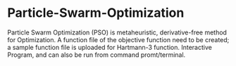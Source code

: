 # Particle-Swarm-Optimization
Particle Swarm Optimization (PSO) is metaheuristic, derivative-free method for Optimization.
A function file of the objective function need to be created; a sample function file is uploaded for Hartmann-3 function.
Interactive Program, and can also be run from command promt/terminal.
